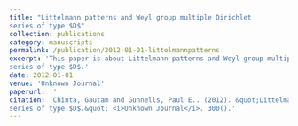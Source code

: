 ```yaml
---
title: "Littelmann patterns and Weyl group multiple Dirichlet
series of type $D$"
collection: publications
category: manuscripts
permalink: /publication/2012-01-01-littelmannpatterns
excerpt: 'This paper is about Littelmann patterns and Weyl group multiple Dirichlet
series of type $D$.'
date: 2012-01-01
venue: 'Unknown Journal'
paperurl: ''
citation: 'Chinta, Gautam and Gunnells, Paul E.. (2012). &quot;Littelmann patterns and Weyl group multiple Dirichlet
series of type $D$.&quot; <i>Unknown Journal</i>. 300().'
---
```

